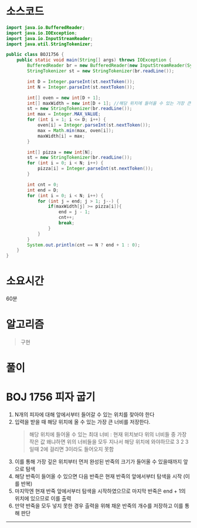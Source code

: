 # 소스코드

```Java
import java.io.BufferedReader;
import java.io.IOException;
import java.io.InputStreamReader;
import java.util.StringTokenizer;

public class BOJ1756 {
    public static void main(String[] args) throws IOException {
        BufferedReader br = new BufferedReader(new InputStreamReader(System.in));
        StringTokenizer st = new StringTokenizer(br.readLine());

        int D = Integer.parseInt(st.nextToken());
        int N = Integer.parseInt(st.nextToken());

        int[] oven = new int[D + 1];
        int[] maxWidth = new int[D + 1]; //해당 위치에 들어올 수 있는 가장 큰 너비 저장
        st = new StringTokenizer(br.readLine());
        int max = Integer.MAX_VALUE;
        for (int i = 1; i <= D; i++) {
            oven[i] = Integer.parseInt(st.nextToken());
            max = Math.min(max, oven[i]);
            maxWidth[i] = max;
        }

        int[] pizza = new int[N];
        st = new StringTokenizer(br.readLine());
        for (int i = 0; i < N; i++) {
            pizza[i] = Integer.parseInt(st.nextToken());
        }

        int cnt = 0;
        int end = D;
        for (int i = 0; i < N; i++) {
            for (int j = end; j > 1; j--) {
                if(maxWidth[j] >= pizza[i]){
                    end = j - 1;
                    cnt++;
                    break;
                }
            }
        }
        System.out.println(cnt == N ? end + 1 : 0);
    }
}
```

# 소요시간

60분

# 알고리즘

> 구현

# 풀이

# BOJ 1756 피자 굽기

1. N개의 피자에 대해 앞에서부터 들어갈 수 있는 위치를 찾아야 한다
2. 입력을 받을 때 해당 위치에 올 수 있는 가장 큰 너비를 저장한다.
   > 해당 위치에 들어올 수 있는 최대 너비 : 현재 위치보다 위의 너비들 중 가장 작은 값
   > 왜냐하면 위의 너비들을 모두 지나서 해당 위치에 와야하므로 3 2 3 일때 2에 걸리면 3이라도 들어오지 못함
3. 이를 통해 가장 깊은 위치부터 먼저 완성된 반죽의 크기가 들어올 수 있을때까지 앞으로 탐색
4. 해당 반죽이 들어올 수 있으면 다음 반죽은 현재 반죽의 앞에서부터 탐색을 시작 (이를 반복)
5. 마지막엔 현재 반죽 앞에서부터 탐색을 시작하였으므로 마지막 반죽은 end + 1의 위치에 있으므로 이를 출력
6. 만약 반죽을 모두 넣지 못한 경우 출력을 위해 채운 반죽의 개수를 저장하고 이를 통해 판단

---
